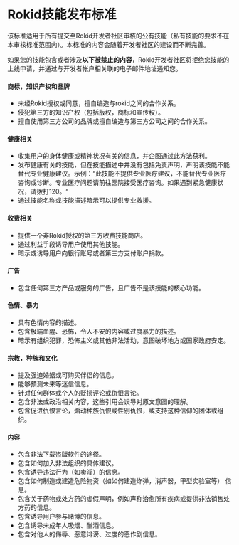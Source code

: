 # Rokid技能发布标准

该标准适用于所有提交至Rokid开发者社区审核的公有技能（私有技能的要求不在本审核标准范围内）。本标准的内容会随着开发者社区的建设而不断完善。

如果您的技能包含或者涉及**以下被禁止的内容**，Rokid开发者社区将拒绝您技能的上线申请，并通过与开发者帐户相关联的电子邮件地址通知您。


#### 商标，知识产权和品牌

- 未经Rokid授权或同意，擅自编造与rokid之间的合作关系。 
- 侵犯第三方的知识产权（包括版权，商标和宣传权）。 
- 擅自使用第三方公司的品牌或擅自编造与第三方公司之间的合作关系。

#### 健康相关

- 收集用户的身体健康或精神状况有关的信息，并企图通过此方法获利。 
- 发布健康有关的技能，但在技能描述中并没有包括免责声明，声明该技能不能替代专业健康建议。示例：“此技能不提供专业医疗建议，不能替代专业医疗咨询或诊断。专业医疗问题请前往医院接受医疗咨询。如果遇到紧急健康状况，请拨打120。“ 
- 通过技能名称或技能描述暗示可以提供专业救援。

#### 收费相关

- 提供一个非Rokid授权的第三方收费技能商店。
- 通过利益手段诱导用户使用其他技能。 
- 暗示或诱导用户向银行账号或者第三方支付账户捐款。


#### 广告

- 包含任何第三方产品或服务的广告，且广告不是该技能的核心功能。 

#### 色情、暴力

- 具有色情内容的描述。 
- 包含极端血腥、恐怖，令人不安的内容或过度暴力的描述。 
- 暗示有组织犯罪，恐怖主义或其他非法活动，意图破坏地方或国家政府安定。


#### 宗教，种族和文化

- 提及强迫婚姻或可购买伴侣的信息。 
- 能够预测未来等迷信信息。 
- 针对任何群体或个人的贬损评论或仇恨言论。 
- 包含非法或政治相关内容，这些引用会误导对原文意图的理解。 
- 包含促进仇恨言论，煽动种族仇恨或性别仇恨，或支持这种信仰的团体或组织。


#### 内容

- 包含非法下载盗版软件的途径。 
- 包含如何加入非法组织的具体建议。 
- 包含诱导违法行为（如卖淫）的信息。 
- 包含如何制造或建造危险物资（如如何建造炸弹，消声器，甲型实验室等） 信息。 
- 包含关于药物或处方药的虚假声明，例如声称治愈所有疾病或提供非法销售处方药的信息。 
- 包含诱导用户参与赌博的信息。
- 包含诱导未成年人吸烟、酗酒信息。 
- 包含对他人的侮辱、恶意诽谤、过度的恶作剧信息。


